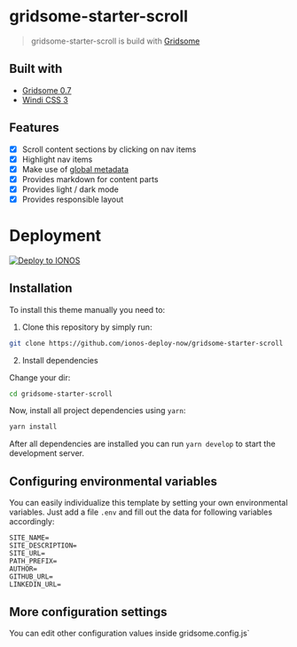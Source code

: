 # gridsome-starter-scroll

> gridsome-starter-scroll is build with [Gridsome](https://gridsome.org)

## Built with

- [Gridsome 0.7](https://gridsome.org/)
- [Windi CSS 3](https://windicss.org/)

## Features

- [x] Scroll content sections by clicking on nav items
- [x] Highlight nav items 
- [x] Make use of [global metadata](https://gridsome.org/docs/config/#metadata)
- [x] Provides markdown for content parts
- [x] Provides light / dark mode
- [x] Provides responsible layout

# Deployment

[![Deploy to IONOS](https://images.ionos.space/deploy-now-icons/deploy-to-ionos-btn.svg)](https://ionos.space/setup?repo=https://github.com/ionos-deploy-now/gridsome-starter-scroll)

## Installation

To install this theme manually you need to:

1. Clone this repository by simply run:

```bash
git clone https://github.com/ionos-deploy-now/gridsome-starter-scroll
```

2. Install dependencies

Change your dir:

```bash
cd gridsome-starter-scroll
```

Now, install all project dependencies using `yarn`:

```bash
yarn install
```

After all dependencies are installed you can run `yarn develop` to start the development server.

## Configuring environmental variables

You can easily individualize this template by setting your own environmental variables. Just add a file `.env`
and fill out the data for following variables accordingly:

```dotenv
SITE_NAME=
SITE_DESCRIPTION=
SITE_URL=
PATH_PREFIX=
AUTHOR=
GITHUB_URL=
LINKEDIN_URL=
```

## More configuration settings

You can edit other configuration values inside gridsome.config.js`